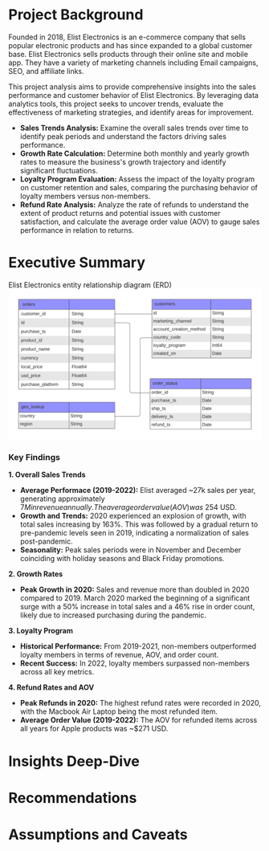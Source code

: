 # Project Background
Founded in 2018, Elist Electronics is an e-commerce company that sells popular electronic products and has since expanded to a global customer base.  Elist Electronics sells products through their online site and mobile app.  They have a variety of marketing channels including Email campaigns, SEO, and affiliate links.  

This project analysis aims to provide comprehensive insights into the sales performance and customer behavior of Elist Electronics.  By leveraging data analytics tools, this project seeks to uncover trends, evaluate the effectiveness of marketing strategies, and identify areas for improvement.

- **Sales Trends Analysis:**  Examine the overall sales trends over time to identify peak periods and understand the factors driving sales performance.
- **Growth Rate Calculation:** Determine both monthly and yearly growth rates to measure the business's growth trajectory and identify significant fluctuations.
- **Loyalty Program Evaluation:** Assess the impact of the loyalty program on customer retention and sales, comparing the purchasing behavior of loyalty members versus non-members.
- **Refund Rate Analysis:** Analyze the rate of refunds to understand the extent of product returns and potential issues with customer satisfaction, and calculate the average order value (AOV) to gauge sales performance in relation to returns.

# Executive Summary
Elist Electronics entity relationship diagram (ERD)
![Entity Relationship Diagram (ERD) for Elist Electronics Store.](https://github.com/jenncash29/Elist-Electronics-Store-Project/blob/main/Elist%20Electronics%20ERD.png)

### Key Findings

**1. Overall Sales Trends**
- **Average Performace (2019-2022):** Elist averaged ~27k sales per year, generating approximately $7M in revenue annually.  The average order value (AOV) was ~$254 USD.
- **Growth and Trends:** 2020 experienced an explosion of growth, with total sales increasing by 163%.  This was followed by a gradual return to pre-pandemic levels seen in 2019, indicating a normalization of sales post-pandemic. 
- **Seasonality:** Peak sales periods were in November and December coinciding with holiday seasons and Black Friday promotions.  

**2. Growth Rates**
- **Peak Growth in 2020:** Sales and revenue more than doubled in 2020 compared to 2019.  March 2020 marked the beginning of a significant surge with a 50% increase in total sales and a 46% rise in order count, likely due to increased purchasing during the pandemic.

**3. Loyalty Program**
- **Historical Performance:** From 2019-2021, non-members outperformed loyalty members in terms of revenue, AOV, and order count.
- **Recent Success:**  In 2022, loyalty members surpassed non-members across all key metrics.

**4. Refund Rates and AOV**
- **Peak Refunds in 2020:** The highest refund rates were recorded in 2020, with the Macbook Air Laptop being the most refunded item.
- **Average Order Value (2019-2022):** The AOV for refunded items across all years for Apple products was ~$271 USD.    

# Insights Deep-Dive

# Recommendations

# Assumptions and Caveats

